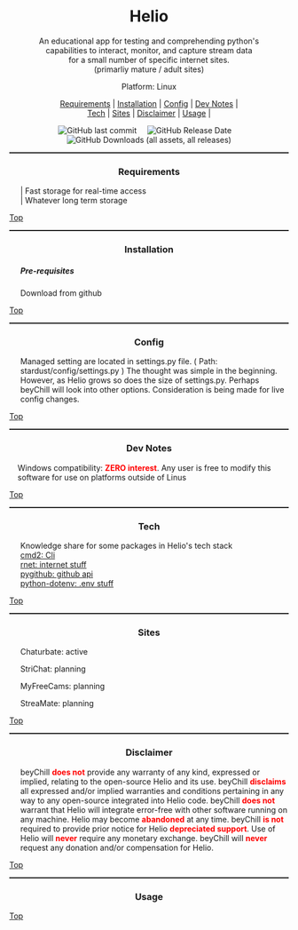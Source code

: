 <meta property="og:site_name" content="Helio">
<meta property="og:title" content="Helio: Python Web interactions" />
<meta property="og:description" content="Fast, easy, and reliable CLI/UI" />
<meta property="og:keywords" content="Python, stream, ffmpeg, download, record, video, chaturbate, adult, cmd2, stripchat, curl_cffi, screenshots, jpgs, images">
<link rel="stylesheet" href="github-markdown.css">

<p id="top" align="center"><b><h1 align="center">Helio</h1></b></p>

<p align="center">An educational app for testing and comprehending python's
<br/> capabilities to interact, monitor, and capture stream data
<br/> for a small number of specific internet sites.
<br/> (primarliy mature / adult sites)
</p>

<p align="center">Platform: Linux</p>

<p align="center" font-size="10px">
<a href="#requirements">Requirements</a> |
<a href="#installation">Installation</a> |
<a href="#config">Config</a> |
<a href="#dev_notes">Dev Notes</a> |
<br/>
<a href="#tech">Tech</a> |
<a href="#sites">Sites</a> |
<a href="#disclaimer">Disclaimer</a> |
<a href="#disclaimer">Usage</a> |
<a id="requirements"></a>
</p>
<div align="center">
<img style="margin-right:15px;" alt="GitHub last commit" src="https://img.shields.io/github/last-commit/beyChill/helio?style=for-the-badge&labelColor=blue">
<img style="margin-right:15px;" alt="GitHub Release Date" src="https://img.shields.io/github/release-date/beyChill/helio?style=for-the-badge&labelColor=blue">
<img alt="GitHub Downloads (all assets, all releases)" src="https://img.shields.io/github/downloads/beyChill/helio/total?style=for-the-badge&labelColor=blue">


</div>
<hr style="height:2px;border-width:0;color:gray;">
<div align="center"><a id="Requirements"></a>
<h3>Requirements</h3></div>
<div style="margin-left: 20px;">
<p> | Fast storage for real-time access<br/>
| Whatever long term storage<p/></div>
<a href="#top">Top</a>
<hr style="height:2px;border-width:0;color:gray;">
<div align="center"><a id="installation"></a>
<h3>Installation</h3></div>
<h5 style="margin-left: 20px;">Pre-requisites</h5>
<div style="margin-left: 20px;">
<p>Download from github</p></div>
<a href="#top">Top</a>
<hr style="height:2px;border-width:0;color:gray;">
<div align="center"><a id="config"></a>
<h3>Config</h3></div>
<div style="margin-left: 20px;">
<p>
Managed setting are located in settings.py file. ( Path: stardust/config/settings.py )
The thought was simple in the beginning.  However, as Helio grows so does the size of settings.py.  Perhaps beyChill will look into other options. 
Consideration is being made for live config changes.
</p></div>
<a href="#top">Top</a>
<hr style="height:2px;border-width:0;color:gray;">
<div align="center"><a id="dev_notes"></a>
<h3>Dev Notes</h3></div>
<div style="margin-left:15px"><p>
Windows compatibility: <b style="color:red">ZERO interest</b>. Any user is free to modify this software for use on platforms outside of Linus
</p></div>
<a href="#top">Top</a>
<hr style="height:2px;border-width:0;color:gray;">
<div align="center"><a id="tech"></a>
<h3>Tech</h3></div>
<div style="margin-left: 20px;">
<p>
Knowledge share for some packages in Helio's tech stack<br/>
<a href=https://github.com/python-cmd2/cmd2>cmd2: Cli</a><br/>
<a href=https://github.com/0x676e67/rnet>rnet: internet stuff</a><br/>
<a href=https://github.com/PyGithub/PyGithub>pygithub: github api</a><br/>
<a href=https://github.com/theskumar/python-dotenv>python-dotenv: .env stuff</a><br/>
</p></div>
<a href="#top">Top</a>
<hr style="height:2px;border-width:0;color:gray;">
<div align="center"><a id="sites"></a>
<h3>Sites</h3></div>
<div style="margin-left: 20px;">
<p>Chaturbate: active</p>
<p>StriChat: planning</p>
<p>MyFreeCams: planning</p>
<p>StreaMate: planning</p>
</div>
<a href="#top">Top</a>
<hr style="height:2px;border-width:0;color:gray;">
<div align="center"><a id="disclaimer"></a>
<h3>Disclaimer</h3></div>
<div style="margin-left: 20px;">
<p>beyChill <b style="color:red">does not</b> provide any warranty of any kind, expressed or implied, relating to the open-source Helio and its use.  beyChill <b style="color:red">disclaims</b> all expressed and/or implied warranties and conditions pertaining in any way to any open-source integrated into Helio code. beyChill <b style="color:red">does not</b> warrant that Helio will integrate error-free with other software running on any machine. Helio may become <b style="color:red">abandoned</b> at any time. beyChill <b style="color:red">is not</b> required to provide prior notice for Helio <b style="color:red">depreciated support</b>. Use of Helio will <b style="color:red">never</b> require any monetary exchange. beyChill will <b style="color:red">never</b> request any donation and/or compensation for Helio.</p></div>
<a href="#top">Top</a>
<hr style="height:2px;border-width:0;color:gray;">
<div align="center"><a id="usage"></a>
<h3>Usage</h3></div>
<a href="#top">Top</a>

